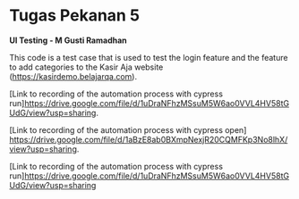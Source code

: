 # Tugas Pekanan 5
**UI Testing - M Gusti Ramadhan**

This code is a test case that is used to test the login feature and the feature to add categories to the Kasir Aja website (https://kasirdemo.belajarqa.com).

[Link to recording of the automation process with cypress run]https://drive.google.com/file/d/1uDraNFhzMSsuM5W6ao0VVL4HV58tGUdG/view?usp=sharing.

[Link to recording of the automation process with cypress open] https://drive.google.com/file/d/1aBzE8ab0BXmpNexjR20CQMFKp3No8lhX/view?usp=sharing.

[Link to recording of the automation process with cypress run]https://drive.google.com/file/d/1uDraNFhzMSsuM5W6ao0VVL4HV58tGUdG/view?usp=sharing
